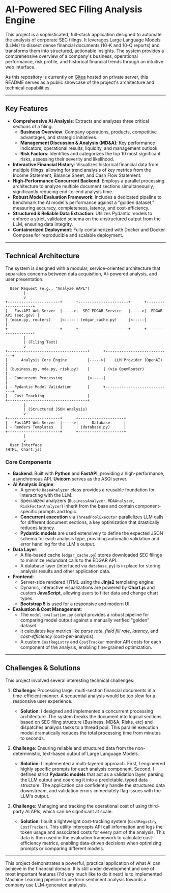 # AI-Powered SEC Filing Analysis Engine

This project is a sophisticated, full-stack application designed to automate the analysis of corporate SEC filings. It leverages Large Language Models (LLMs) to dissect dense financial documents (10-K and 10-Q reports) and transforms them into structured, actionable insights. The system provides a comprehensive overview of a company's business, operational performance, risk profile, and historical financial trends through an intuitive web interface.

As this repository is currently on [Gitea](https://about.gitea.com/) hosted on private server, this README serves as a public showcase of the project's architecture and technical capabilities.

---

## Key Features

*   **Comprehensive AI Analysis**: Extracts and analyzes three critical sections of a filing:
    *   **Business Overview**: Company operations, products, competitive advantages, and strategic initiatives.
    *   **Management Discussion & Analysis (MD&A)**: Key performance indicators, operational results, liquidity, and management outlook.
    *   **Risk Factors**: Identifies and categorizes the top 10 most significant risks, assessing their severity and likelihood.
*   **Interactive Financial History**: Visualizes historical financial data from multiple filings, allowing for trend analysis of key metrics from the Income Statement, Balance Sheet, and Cash Flow Statement.
*   **High-Performance Concurrent Backend**: Employs a parallel processing architecture to analyze multiple document sections simultaneously, significantly reducing end-to-end analysis time.
*   **Robust Model Evaluation Framework**: Includes a dedicated pipeline to benchmark the AI model's performance against a "golden dataset," measuring accuracy, completeness, latency, and cost-efficiency.
*   **Structured & Reliable Data Extraction**: Utilizes Pydantic models to enforce a strict, validated schema on the unstructured output from the LLM, ensuring data integrity.
*   **Containerized Deployment**: Fully containerized with Docker and Docker Compose for reproducible and scalable deployment.

---

## Technical Architecture

The system is designed with a modular, service-oriented architecture that separates concerns between data acquisition, AI-powered analysis, and user presentation.

```
  User Request (e.g., "Analyze AAPL")
        |
        v
+-----------------------+      +----------------------+      +--------------------+
|   FastAPI Web Server  |----->|  SEC EDGAR Service   |----->|  EDGAR API (sec.gov) |
| (main.py, routers)    |<-----| (edgar_cache.py)     |<-----|                    |
+-----------------------+      +----------------------+      +--------------------+
        |
        | (Filing Text)
        v
+-----------------------------------+      +-----------------------------+
|      Analysis Core Engine         |----->|    LLM Provider (OpenAI)    |
| (business.py, mda.py, risk.py)    |      | (via OpenRouter)            |
| - Concurrent Processing           |<-----|                             |
| - Pydantic Model Validation       |      +-----------------------------+
| - Cost Tracking                   |
+-----------------------------------+
        |
        | (Structured JSON Analysis)
        v
+-----------------------+      +--------------------+
|   FastAPI Web Server  |----->|      Database      |
| - Renders Templates   |      | (database.py)      |
+-----------------------+      +--------------------+
        |
        v
  User Interface
(HTML, Chart.js)
```

### Core Components

*   **Backend**: Built with **Python** and **FastAPI**, providing a high-performance, asynchronous API. **Uvicorn** serves as the ASGI server.
*   **AI Analysis Engine**:
    *   A generic `BaseAnalyzer` class provides a reusable foundation for interacting with the LLM.
    *   Specialized analyzers (`BusinessAnalyzer`, `MDAAnalyzer`, `RiskFactorAnalyzer`) inherit from the base and contain component-specific prompts and logic.
    *   **Concurrent execution** via `ThreadPoolExecutor` parallelizes LLM calls for different document sections, a key optimization that drastically reduces latency.
    *   **Pydantic models** are used extensively to define the expected JSON schema for each analysis type, providing automatic validation and error handling for the LLM's output.
*   **Data Layer**:
    *   A file-based cache (`edgar_cache.py`) stores downloaded SEC filings to minimize redundant calls to the EDGAR API.
    *   A database layer (interfaced via `database.py`) is in place for storing analysis results and other application data.
*   **Frontend**:
    *   Server-side rendered HTML using the **Jinja2** templating engine.
    *   Dynamic, interactive visualizations are powered by **Chart.js** and custom **JavaScript**, allowing users to filter data and change chart types.
    *   **Bootstrap 5** is used for a responsive and modern UI.
*   **Evaluation & Cost Management**:
    *   The `model_evaluation.py` script provides a robust pipeline for comparing model output against a manually verified "golden" dataset.
    *   It calculates key metrics like *parse rate*, *field fill rate*, *latency*, and *cost-efficiency* (cost-per-analysis).
    *   A custom `CostRegistry` and `CostTracker` monitor API costs for each component of the analysis, enabling fine-grained optimization.

---

## Challenges & Solutions

This project involved several interesting technical challenges:

1.  **Challenge**: Processing large, multi-section financial documents in a time-efficient manner. A sequential analysis would be too slow for a responsive user experience.
    *   **Solution**: I designed and implemented a concurrent processing architecture. The system breaks the document into logical sections based on SEC filing structure (Business, MD&A, Risks, etc) and dispatches analysis tasks to a thread pool. This parallel execution model dramatically reduces the total processing time from minutes to seconds.

2.  **Challenge**: Ensuring reliable and structured data from the non-deterministic, text-based output of Large Language Models.
    *   **Solution**: I implemented a multi-layered approach. First, I engineered highly specific prompts for each analysis component. Second, I defined strict **Pydantic models** that act as a validation layer, parsing the LLM output and coercing it into a predictable, typed data structure. The application can confidently handle the structured data downstream, and validation errors immediately flag issues with the LLM's output.

3.  **Challenge**: Managing and tracking the operational cost of using third-party AI APIs, which can be significant at scale.
    *   **Solution**: I built a lightweight cost-tracking system (`CostRegistry`, `CostTracker`). This utility intercepts API call information and logs the token usage and associated costs for every part of the analysis. This data is then used in the evaluation framework to calculate cost-efficiency metrics, enabling data-driven decisions when optimizing prompts or comparing different models.

---

This project demonstrates a powerful, practical application of what AI can achieve in the financial domain. 
It is still under development and one of most important features (I'd very much like to do it next) is to implemented Machine Learning pipeline to perform sentiment analysis towards a company use LLM-generated analysis.
